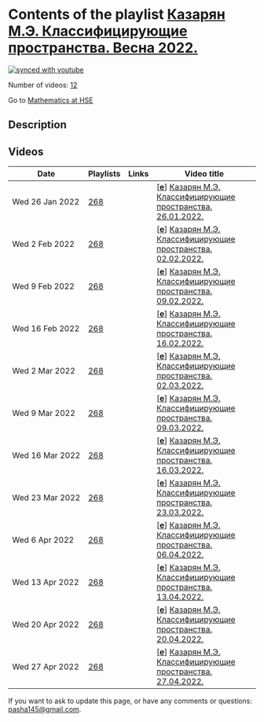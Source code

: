 # Contents of the playlist [Казарян М.Э. Классифицирующие пространства. Весна 2022.](https://www.youtube.com/playlist?list=PLq3E5oubNNoBcUU0z9OCCQmcllZXlCf2R)

[![synced with youtube](https://img.shields.io/github/last-commit/mathphysschool/mathphysschool.github.io/autoupdate1?label=synced%20with%20youtube)](https://github.com/mathphysschool/mathphysschool.github.io/commits/autoupdate1)

Number of videos: [12](#videos)

Go to [Mathematics at HSE](../README.md)

## Description



## Videos

|Date|Playlists|Links|Video title|
|---|---|---|---|
| Wed&nbsp;26&nbsp;Jan&nbsp;2022 | [268](../playlists/268 "Казарян М.Э. Классифицирующие пространства. Весна 2022.") |  | [[**e**](https://studio.youtube.com/video/a0knffTzqbc/edit "Edit")] [Казарян М.Э. Классифицирующие пространства. 26.01.2022.](https://www.youtube.com/watch?v=a0knffTzqbc&list=PLq3E5oubNNoBcUU0z9OCCQmcllZXlCf2R) |
| Wed&nbsp;2&nbsp;Feb&nbsp;2022 | [268](../playlists/268 "Казарян М.Э. Классифицирующие пространства. Весна 2022.") |  | [[**e**](https://studio.youtube.com/video/PMXwBNtMRRw/edit "Edit")] [Казарян М.Э. Классифицирующие пространства. 02.02.2022.](https://www.youtube.com/watch?v=PMXwBNtMRRw&list=PLq3E5oubNNoBcUU0z9OCCQmcllZXlCf2R) |
| Wed&nbsp;9&nbsp;Feb&nbsp;2022 | [268](../playlists/268 "Казарян М.Э. Классифицирующие пространства. Весна 2022.") |  | [[**e**](https://studio.youtube.com/video/xVAHGGrqnzs/edit "Edit")] [Казарян М.Э. Классифицирующие пространства. 09.02.2022.](https://www.youtube.com/watch?v=xVAHGGrqnzs&list=PLq3E5oubNNoBcUU0z9OCCQmcllZXlCf2R) |
| Wed&nbsp;16&nbsp;Feb&nbsp;2022 | [268](../playlists/268 "Казарян М.Э. Классифицирующие пространства. Весна 2022.") |  | [[**e**](https://studio.youtube.com/video/W3RM0njIQO8/edit "Edit")] [Казарян М.Э. Классифицирующие пространства. 16.02.2022.](https://www.youtube.com/watch?v=W3RM0njIQO8&list=PLq3E5oubNNoBcUU0z9OCCQmcllZXlCf2R) |
| Wed&nbsp;2&nbsp;Mar&nbsp;2022 | [268](../playlists/268 "Казарян М.Э. Классифицирующие пространства. Весна 2022.") |  | [[**e**](https://studio.youtube.com/video/TLU9ug6VxMI/edit "Edit")] [Казарян М.Э. Классифицирующие пространства. 02.03.2022.](https://www.youtube.com/watch?v=TLU9ug6VxMI&list=PLq3E5oubNNoBcUU0z9OCCQmcllZXlCf2R) |
| Wed&nbsp;9&nbsp;Mar&nbsp;2022 | [268](../playlists/268 "Казарян М.Э. Классифицирующие пространства. Весна 2022.") |  | [[**e**](https://studio.youtube.com/video/UTl12ILkXQg/edit "Edit")] [Казарян М.Э. Классифицирующие пространства. 09.03.2022.](https://www.youtube.com/watch?v=UTl12ILkXQg&list=PLq3E5oubNNoBcUU0z9OCCQmcllZXlCf2R) |
| Wed&nbsp;16&nbsp;Mar&nbsp;2022 | [268](../playlists/268 "Казарян М.Э. Классифицирующие пространства. Весна 2022.") |  | [[**e**](https://studio.youtube.com/video/Jh5d2gNxw7k/edit "Edit")] [Казарян М.Э. Классифицирующие пространства. 16.03.2022.](https://www.youtube.com/watch?v=Jh5d2gNxw7k&list=PLq3E5oubNNoBcUU0z9OCCQmcllZXlCf2R) |
| Wed&nbsp;23&nbsp;Mar&nbsp;2022 | [268](../playlists/268 "Казарян М.Э. Классифицирующие пространства. Весна 2022.") |  | [[**e**](https://studio.youtube.com/video/uwq1gCYHwNI/edit "Edit")] [Казарян М.Э. Классифицирующие пространства. 23.03.2022.](https://www.youtube.com/watch?v=uwq1gCYHwNI&list=PLq3E5oubNNoBcUU0z9OCCQmcllZXlCf2R) |
| Wed&nbsp;6&nbsp;Apr&nbsp;2022 | [268](../playlists/268 "Казарян М.Э. Классифицирующие пространства. Весна 2022.") |  | [[**e**](https://studio.youtube.com/video/v_m6JNubHuM/edit "Edit")] [Казарян М.Э. Классифицирующие пространства. 06.04.2022.](https://www.youtube.com/watch?v=v_m6JNubHuM&list=PLq3E5oubNNoBcUU0z9OCCQmcllZXlCf2R) |
| Wed&nbsp;13&nbsp;Apr&nbsp;2022 | [268](../playlists/268 "Казарян М.Э. Классифицирующие пространства. Весна 2022.") |  | [[**e**](https://studio.youtube.com/video/f9boy8VqNSw/edit "Edit")] [Казарян М.Э. Классифицирующие пространства. 13.04.2022.](https://www.youtube.com/watch?v=f9boy8VqNSw&list=PLq3E5oubNNoBcUU0z9OCCQmcllZXlCf2R) |
| Wed&nbsp;20&nbsp;Apr&nbsp;2022 | [268](../playlists/268 "Казарян М.Э. Классифицирующие пространства. Весна 2022.") |  | [[**e**](https://studio.youtube.com/video/p-kRozI3WpU/edit "Edit")] [Казарян М.Э. Классифицирующие пространства. 20.04.2022.](https://www.youtube.com/watch?v=p-kRozI3WpU&list=PLq3E5oubNNoBcUU0z9OCCQmcllZXlCf2R) |
| Wed&nbsp;27&nbsp;Apr&nbsp;2022 | [268](../playlists/268 "Казарян М.Э. Классифицирующие пространства. Весна 2022.") |  | [[**e**](https://studio.youtube.com/video/knSFdIBH8Wg/edit "Edit")] [Казарян М.Э. Классифицирующие пространства. 27.04.2022.](https://www.youtube.com/watch?v=knSFdIBH8Wg&list=PLq3E5oubNNoBcUU0z9OCCQmcllZXlCf2R) |


 If you want to ask to update this page, or have any comments or questions: <pasha145@gmail.com>.
